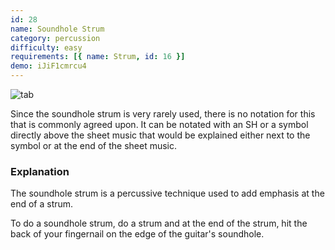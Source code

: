 ```yaml
---
id: 28
name: Soundhole Strum
category: percussion
difficulty: easy
requirements: [{ name: Strum, id: 16 }]
demo: iJiF1cmrcu4
---
```


![tab](/img/t/soundhole-strum.jpg)

Since the soundhole strum is very rarely used, there is no notation for this that is commonly agreed upon. It can be notated with an SH or a symbol directly above the sheet music that would be explained either next to the symbol or at the end of the sheet music.

### Explanation

The soundhole strum is a percussive technique used to add emphasis at the end of a strum.

To do a soundhole strum, do a strum and at the end of the strum, hit the back of your fingernail on the edge of the guitar's soundhole.
